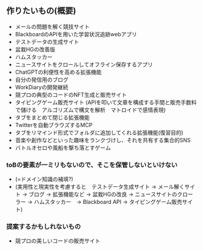 ## 作りたいもの(概要)

- メールの問題を解く競技サイト
- BlackboardのAPIを用いた学習状況追跡webアプリ
- テストデータの生成サイト
- 盆栽HGの改善版
- ハムスタッカー
- ニュースサイトをクロールしてオフライン保存するアプリ
- ChatGPTの利便性を高める拡張機能
- 自分の発信用のブログ
- WorkDiaryの開発継続
- 競プロの典型のコードのNFT生成と販売サイト
- タイピングゲーム販売サイト (APIを叩いて文章を構成する手間と販売手数料で儲ける　アルゴリズムで構文を解析　マトロイドで感情表現)
- タブをまとめて閉じる拡張機能
- Twitterを自動ブラウズするMCP
- タブをリマインド形式でフォルダに追加してくれる拡張機能(復習目的)
- 音楽や創作などといった趣味をランクづけし、それを共有する集合的SNS
- バトルオセロや風船を撃ち落とすゲーム


### toBの要素が一ミリもないので、そこを保管しないといけない
- (=ドメイン知識の補填?) 
- (実用性と現実性を考慮すると　テストデータ生成サイト → メール解くサイト → ブログ → 拡張機能など → 盆栽HGの改良 → ニュースサイトのクローラー → ハムスタッカー　→ Blackboard API → タイピングゲーム販売サイト)

### 提案するかもしれないもの
- 競プロの美しいコードの販売サイト
